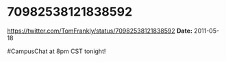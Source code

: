 # 70982538121838592
https://twitter.com/TomFrankly/status/70982538121838592
**Date:** 2011-05-18

#CampusChat at 8pm CST tonight!
